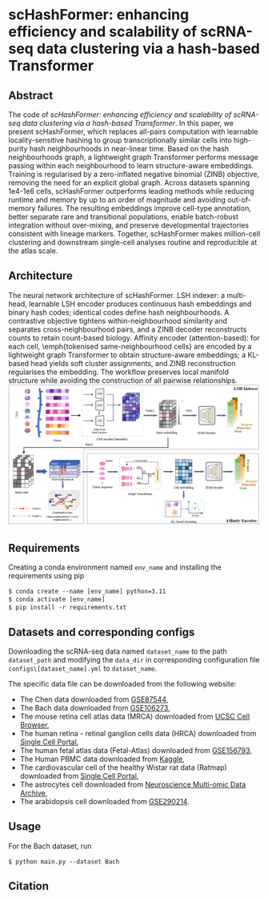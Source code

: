 # scHashFormer: enhancing efficiency and scalability of scRNA-seq data clustering via a hash-based Transformer
## Abstract
The code of *scHashFormer: enhancing efficiency and scalability of scRNA-seq data clustering via a hash-based Transformer*.
In this paper, we present scHashFormer, which replaces all-pairs computation with learnable locality-sensitive hashing to group transcriptionally similar cells into high-purity hash neighbourhoods in near-linear time. Based on the hash neighbourhoods graph, a lightweight graph Transformer performs message passing within each neighbourhood to learn structure-aware embeddings. Training is regularised by a zero-inflated negative binomial (ZINB) objective, removing the need for an explicit global graph. Across datasets spanning 1e4-1e6 cells, scHashFormer outperforms leading methods while reducing runtime and memory by up to an order of magnitude and avoiding out-of-memory failures. The resulting embeddings improve cell-type annotation, better separate rare and transitional populations, enable batch-robust integration without over-mixing, and preserve developmental trajectories consistent with lineage markers. Together, scHashFormer makes million-cell clustering and downstream single-cell analyses routine and reproducible at the atlas scale.

## Architecture
The neural network architecture of scHashFormer. LSH indexer: a multi-head, learnable LSH encoder produces continuous hash embeddings and binary hash codes; identical codes define hash neighbourhoods. A contrastive objective tightens within-neighbourhood similarity and separates cross-neighbourhood pairs, and a ZINB decoder reconstructs counts to retain count-based biology. Affinity encoder (attention-based): for each cell, \emph{tokenised same-neighbourhood cells} are encoded by a lightweight graph Transformer to obtain structure-aware embeddings; a KL-based head yields soft cluster assignments, and ZINB reconstruction regularises the embedding. The workflow preserves local manifold structure while avoiding the construction of all pairwise relationships.![fram1 (1)](./scHashFormer.png)

## Requirements
Creating a conda environment named `env_name` and installing the requirements using pip 
```
$ conda create --name [env_name] python=3.11
$ conda activate [env_name] 
$ pip install -r requirements.txt
```

## Datasets and corresponding configs
Downloading the scRNA-seq data named `dataset_name` to the path `dataset_path` and modifying the `data_dir` in corresponding configuration file `configs\[dataset_name].yml` to `dataset_name`.

The specific data file can be downloaded from the following website:
- The Chen data downloaded from [GSE87544](https://www.ncbi.nlm.nih.gov/geo/query/acc.cgi?acc=GSE87544),
- The Bach data downloaded from [GSE106273](https://www.ncbi.nlm.nih.gov/geo/query/acc.cgi?acc=GSE106273),
- The mouse retina cell atlas data (MRCA) downloaded from [UCSC Cell Browser](https://cells.ucsc.edu/muscle-cell-atlas/),
- The human retina - retinal ganglion cells data (HRCA) downloaded from [Single Cell Portal](https://singlecell.broadinstitute.org/single_cell/study/SCP2808/hrca-snrna-seq-of-the-human-retina-retinal-ganglion-cells),
- The human fetal atlas data (Fetal-Atlas) downloaded from [GSE156793](https://www.ncbi.nlm.nih.gov/geo/query/acc.cgi?acc=GSE156793),
- The Human PBMC data downloaded from [Kaggle](https://www.kaggle.com/competitions/open-problems-single-cell-perturbations/data),
- The cardiovascular cell of the healthy Wistar rat data (Ratmap) downloaded from [Single Cell Portal](https://singlecell.broadinstitute.org/single_cell/study/SCP2828/transcriptional-profile-of-the-rat-cardiovascular-system-at-single-cell-resolution),
- The astrocytes cell downloaded from [Neuroscience Multi-omic Data Archive](https://data.nemoarchive.org/biccn/grant/u01_feng/feng/transcriptome/sncell/10x_v3.1/),
- The arabidopsis cell downloaded from [GSE290214](https://www.ncbi.nlm.nih.gov/geo/query/acc.cgi?acc=GSE290214).

## Usage
For the Bach dataset, run
```
$ python main.py --dataset Bach
```

## Citation
